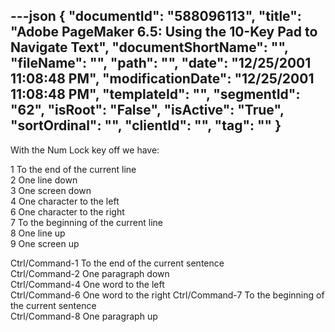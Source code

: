 ---json
{
  "documentId": "588096113",
  "title": "Adobe PageMaker 6.5: Using the 10-Key Pad to Navigate Text",
  "documentShortName": "",
  "fileName": "",
  "path": "",
  "date": "12/25/2001 11:08:48 PM",
  "modificationDate": "12/25/2001 11:08:48 PM",
  "templateId": "",
  "segmentId": "62",
  "isRoot": "False",
  "isActive": "True",
  "sortOrdinal": "",
  "clientId": "",
  "tag": ""
}
---

With the Num Lock key off we have:

1 To the end of the current line  
2 One line down  
3 One screen down  
4 One character to the left  
6 One character to the right  
7 To the beginning of the current line  
8 One line up  
9 One screen up

Ctrl/Command-1 To the end of the current sentence  
Ctrl/Command-2 One paragraph down  
Ctrl/Command-4 One word to the left  
Ctrl/Command-6 One word to the right 
Ctrl/Command-7 To the beginning of the current sentence  
Ctrl/Command-8 One paragraph up
